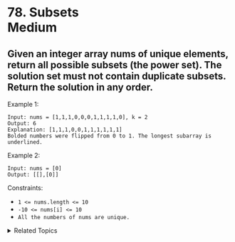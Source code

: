 # 78. Subsets<br> Medium

## Given an integer array nums of unique elements, return all possible subsets (the power set). The solution set must not contain duplicate subsets. Return the solution in any order.


Example 1:
```
Input: nums = [1,1,1,0,0,0,1,1,1,1,0], k = 2
Output: 6
Explanation: [1,1,1,0,0,1,1,1,1,1,1]
Bolded numbers were flipped from 0 to 1. The longest subarray is underlined.
```
Example 2:
```
Input: nums = [0]
Output: [[],[0]]
 ```

Constraints:

* `1 <= nums.length <= 10`
* `-10 <= nums[i] <= 10`
* `All the numbers of nums are unique.`

<details>

<summary> Related Topics </summary>

* `Backtrack` 
* `Array`

</details>
